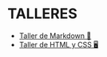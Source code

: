 # TALLERES

- [Taller de Markdown 🤠](./Taller-de-Markdown/README.md)  
- [Taller de HTML y CSS 🖥️](./Taller-de-HTML-y-CSS/)  

